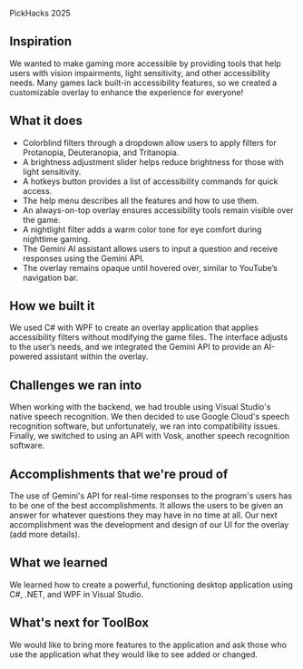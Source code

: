 PickHacks 2025

## Inspiration
We wanted to make gaming more accessible by providing tools that help users with vision impairments, light sensitivity, and other accessibility needs. Many games lack built-in accessibility features, so we created a customizable overlay to enhance the experience for everyone!

## What it does
- Colorblind filters through a dropdown allow users to apply filters for Protanopia, Deuteranopia, and Tritanopia.
- A brightness adjustment slider helps reduce brightness for those with light sensitivity.
- A hotkeys button provides a list of accessibility commands for quick access.
- The help menu describes all the features and how to use them.
- An always-on-top overlay ensures accessibility tools remain visible over the game.
- A nightlight filter adds a warm color tone for eye comfort during nighttime gaming.
- The Gemini AI assistant allows users to input a question and receive responses using the Gemini API.
- The overlay remains opaque until hovered over, similar to YouTube’s navigation bar.

## How we built it
We used C# with WPF to create an overlay application that applies accessibility filters without modifying the game files. The interface adjusts to the user’s needs, and we integrated the Gemini API to provide an AI-powered assistant within the overlay. 

## Challenges we ran into
When working with the backend, we had trouble using Visual Studio's native speech recognition. We then decided to use Google Cloud's speech recognition software, but unfortunately, we ran into compatibility issues. Finally, we switched to using an API with Vosk, another speech recognition software. 

## Accomplishments that we're proud of
The use of Gemini's API for real-time responses to the program's users has to be one of the best accomplishments. It allows the users to be given an answer for whatever questions they may have in no time at all. Our next accomplishment was the development and design of our UI for the overlay (add more details). 

## What we learned
We learned how to create a powerful, functioning desktop application using C#,  .NET, and WPF in Visual Studio.

## What's next for ToolBox
We would like to bring more features to the application and ask those who use the application what they would like to see added or changed.
